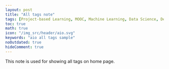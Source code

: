```yaml
---
layout: post
title: "All tags note"
tags: [Project-based Learning, MOOC, Machine Learning, Data Science, Deep Learning, Time Series, NLP, MLOps, Python, R Lang, Prob & Stats, Angular, JavaScript, Web Dev, API & Services, Algorithms, Skills, Gaming & Puzzles, Others]
toc: true
math: true
icon: "/img_src/header/aio.svg"
keywords: "aio all tags sample"
noOutdated: true
hideComment: true
---
```


This note is used for showing all tags on home page.
